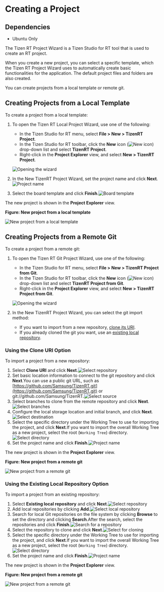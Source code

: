 # Creating a Project
## Dependencies

- Ubuntu Only


The Tizen RT Project Wizard is a Tizen Studio for RT tool that is used to create an RT project.

When you create a new project, you can select a specific template, which the Tizen RT Project Wizard uses to automatically create basic functionalities for the application. The default project files and folders are also created.

You can create projects from a local template or remote git.

## Creating Projects from a Local Template

To create a project from a local template:

1. To open the Tizen RT Local Project Wizard, use one of the following:

   - In the Tizen Studio for RT menu, select **File > New > TizenRT Project**.
   - In the Tizen Studio for RT toolbar, click the **New** icon (![New icon](./media/rt_icon_new.png)) drop-down list and select **TizenRT Project**.
   - Right-click in the **Project Explorer** view, and select **New > TizenRT Project**.

   ![Opening the wizard](./media/rt_local_wizard.png)

2. In the New TizenRT Project Wizard, set the project name and click **Next**.![Project name](./media/rt_local_name.png)

3. Select the board template and click **Finish**.![Board template](./media/rt_local_board.png)

The new project is shown in the **Project Explorer** view.

**Figure: New project from a local template**

![New project from a local template](./media/rt_project.png)

## Creating Projects from a Remote Git

To create a project from a remote git:

1. To open the Tizen RT Git Project Wizard, use one of the following:

   - In the Tizen Studio for RT menu, select **File > New > TizenRT Project from Git**.
   - In the Tizen Studio for RT toolbar, click the **New** icon (![New icon](./media/rt_icon_new.png)) drop-down list and select **TizenRT Project from Git**.
   - Right-click in the **Project Explorer** view, and select **New > TizenRT Project from Git**.

   ![Opening the wizard](./media/rt_remote_wizard.png)

2. In the New TizenRT Project Wizard, you can select the git import method:

   - If you want to import from a new repository, [clone its URI](#clone).
   - If you already cloned the git you want, use an [existing local repository](#repository).

### Using the Clone URI Option

To import a project from a new repository:

1. Select **Clone URI** and click **Next**.![Select repository](./media/rt_clone_select.png)
2. Set basic location information to connect to the git repository and click **Next**.You can use a public git URL, such as [https://github.com/Samsung/TizenRT.git](https://github.com/Samsung/TizenRT.git) or git://github.com/Samsung/TizenRT.![Select source](./media/rt_clone_source.png)
3. Select branches to clone from the remote repository and click **Next**.![Select branches](./media/rt_clone_branch.png)
4. Configure the local storage location and initial branch, and click **Next**.![Select destination](./media/rt_clone_destination.png)
5. Select the specific directory under the Working Tree to use for importing the project, and click **Next**.If you want to import the overall Working Tree as a new project, select the root (`Working Tree`) directory.![Select directory](./media/rt_clone_directory.png)
6. Set the project name and click **Finish**.![Project name](./media/rt_remote_name.png)

The new project is shown in the **Project Explorer** view.

**Figure: New project from a remote git**

![New project from a remote git](./media/rt_project_remote.png)

### Using the Existing Local Repository Option

To import a project from an existing repository:

1. Select **Existing local repository** and click **Next**.![Select repository](./media/rt_local_select.png)
2. Add local repositories by clicking **Add**.![Select local repository](./media/rt_local_repository.png)
3. Search for local Git repositories on the file system by clicking **Browse** to set the directory and clicking **Search**.After the search, select the repositories and click **Finish**.![Search for a repository](./media/rt_local_search.png)
4. Select the repository to clone and click **Next**.![Select for cloning](./media/rt_local_clone.png)
5. Select the specific directory under the Working Tree to use for importing the project, and click **Next**.If you want to import the overall Working Tree as a new project, select the root (`Working Tree`) directory.![Select directory](./media/rt_local_directory.png)
6. Set the project name and click **Finish**.![Project name](./media/rt_local_projectname.png)

The new project is shown in the **Project Explorer** view.

**Figure: New project from a remote git**

![New project from a remote git](./media/rt_project_local.png)
